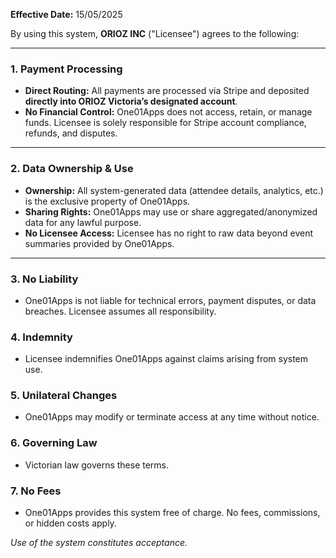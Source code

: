 **Effective Date:** 15/05/2025  

By using this system, **ORIOZ INC** ("Licensee") agrees to the following:  

---

### **1. Payment Processing**  
- **Direct Routing:** All payments are processed via Stripe and deposited **directly into ORIOZ Victoria’s designated account**.  
- **No Financial Control:** One01Apps does not access, retain, or manage funds. Licensee is solely responsible for Stripe account compliance, refunds, and disputes.  

---

### **2. Data Ownership & Use**  
- **Ownership:** All system-generated data (attendee details, analytics, etc.) is the exclusive property of One01Apps.  
- **Sharing Rights:** One01Apps may use or share aggregated/anonymized data for any lawful purpose.  
- **No Licensee Access:** Licensee has no right to raw data beyond event summaries provided by One01Apps.  

---

### **3. No Liability**  
- One01Apps is not liable for technical errors, payment disputes, or data breaches. Licensee assumes all responsibility.  

### **4. Indemnity**  
- Licensee indemnifies One01Apps against claims arising from system use.  

### **5. Unilateral Changes**  
- One01Apps may modify or terminate access at any time without notice.  

### **6. Governing Law**  
- Victorian law governs these terms.

### **7. No Fees**  
- One01Apps provides this system free of charge. No fees, commissions, or hidden costs apply.  

*Use of the system constitutes acceptance.*  
